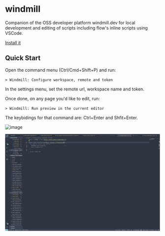 # windmill

Companion of the OSS developer platform windmill.dev for local development and
editing of scripts including flow's inline scripts using VSCode.

[Install it](https://marketplace.visualstudio.com/items?itemName=windmill-labs.windmill)

## Quick Start

Open the command menu (Ctrl/Cmd+Shift+P) and run:

`> Windmill: Configure workspace, remote and token`

In the settings menu, set the remote url, workspace name and token.

Once done, on any page you'd like to edit, run:

`> Windmill: Run preview in the current editor`

The keybidings for that command are: Ctrl+Enter and Shfit+Enter.

![image](https://github.com/windmill-labs/windmill-vscode/assets/275584/5c6137bf-c56d-46e5-ba72-2fd5806ce0dc)

![demo](./demo.gif)
